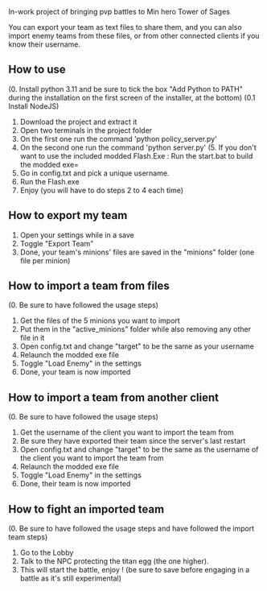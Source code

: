 In-work project of bringing pvp battles to Min hero Tower of Sages

You can export your team as text files to share them, and you can also import enemy teams from these files, or from other connected clients if you know their username.

## How to use
(0. Install python 3.11 and be sure to tick the box "Add Python to PATH" during the installation on the first screen of the installer, at the bottom)
(0.1 Install NodeJS)
1. Download the project and extract it
2. Open two terminals in the project folder
3. On the first one run the command 'python policy_server.py'
4. On the second one run the command 'python server.py'
(5. If you don't want to use the included modded Flash.Exe : Run the start.bat to build the modded exe=
6. Go in config.txt and pick a unique username.
7. Run the Flash.exe
8. Enjoy (you will have to do steps 2 to 4 each time)

## How to export my team
1. Open your settings while in a save
2. Toggle "Export Team"
3. Done, your team's minions' files are saved in the "minions" folder (one file per minion)

## How to import a team from files
(0. Be sure to have followed the usage steps)
1. Get the files of the 5 minions you want to import
2. Put them in the "active_minions" folder while also removing any other file in it
3. Open config.txt and change "target" to be the same as your username
4. Relaunch the modded exe file
5. Toggle "Load Enemy" in the settings
6. Done, your team is now imported

## How to import a team from another client
(0. Be sure to have followed the usage steps)
1. Get the username of the client you want to import the team from
2. Be sure they have exported their team since the server's last restart
2. Open config.txt and change "target" to be the same as the username of the client you want to import the team from
4. Relaunch the modded exe file
5. Toggle "Load Enemy" in the settings
6. Done, their team is now imported


## How to fight an imported team
(0. Be sure to have followed the usage steps and have followed the import team steps)
1. Go to the Lobby
2. Talk to the NPC protecting the titan egg (the one higher).
3. This will start the battle, enjoy ! (be sure to save before engaging in a battle as it's still experimental)
